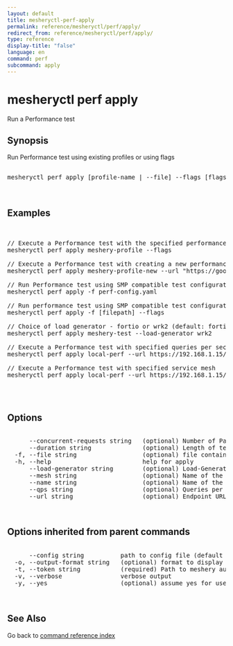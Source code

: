 ```yaml
---
layout: default
title: mesheryctl-perf-apply
permalink: reference/mesheryctl/perf/apply/
redirect_from: reference/mesheryctl/perf/apply/
type: reference
display-title: "false"
language: en
command: perf
subcommand: apply
---
```


# mesheryctl perf apply

Run a Performance test

## Synopsis

Run Performance test using existing profiles or using flags

<pre class='codeblock-pre'>
<div class='codeblock'>
mesheryctl perf apply [profile-name | --file] --flags [flags]

</div>
</pre> 

## Examples

<pre class='codeblock-pre'>
<div class='codeblock'>

// Execute a Performance test with the specified performance profile
mesheryctl perf apply meshery-profile --flags

// Execute a Performance test with creating a new performance profile
mesheryctl perf apply meshery-profile-new --url "https://google.com"

// Run Performance test using SMP compatible test configuration
mesheryctl perf apply -f perf-config.yaml

// Run performance test using SMP compatible test configuration and override values with flags
mesheryctl perf apply -f [filepath] --flags

// Choice of load generator - fortio or wrk2 (default: fortio)
mesheryctl perf apply meshery-test --load-generator wrk2

// Execute a Performance test with specified queries per second
mesheryctl perf apply local-perf --url https://192.168.1.15/productpage --qps 30

// Execute a Performance test with specified service mesh
mesheryctl perf apply local-perf --url https://192.168.1.15/productpage --mesh istio
	

</div>
</pre> 

## Options

<pre class='codeblock-pre'>
<div class='codeblock'>
      --concurrent-requests string   (optional) Number of Parallel Requests
      --duration string              (optional) Length of test (e.g. 10s, 5m, 2h). For more, see https://golang.org/pkg/time/#ParseDuration
  -f, --file string                  (optional) file containing SMP-compatible test configuration. For more, see https://github.com/layer5io/service-mesh-performance-specification
  -h, --help                         help for apply
      --load-generator string        (optional) Load-Generator to be used (fortio/wrk2)
      --mesh string                  (optional) Name of the Service Mesh
      --name string                  (optional) Name of the Test
      --qps string                   (optional) Queries per second
      --url string                   (optional) Endpoint URL to test (required with --profile)

</div>
</pre>

## Options inherited from parent commands

<pre class='codeblock-pre'>
<div class='codeblock'>
      --config string          path to config file (default "/home/admin-pc/.meshery/config.yaml")
  -o, --output-format string   (optional) format to display in [json|yaml]
  -t, --token string           (required) Path to meshery auth config
  -v, --verbose                verbose output
  -y, --yes                    (optional) assume yes for user interactive prompts.

</div>
</pre>

## See Also

Go back to [command reference index](/reference/mesheryctl/) 
